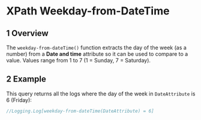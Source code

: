 # XPath Weekday-from-DateTime

## 1 Overview

The `weekday-from-dateTime()` function extracts the day of the week (as a number) from a **Date and time** attribute so it can be used to compare to a value. Values range from 1 to 7 (1 = Sunday, 7 = Saturday).

## 2 Example

This query returns all the logs where the day of the week in `DateAttribute` is 6 (Friday):

```java
//Logging.Log[weekday-from-dateTime(DateAttribute) = 6]
```

